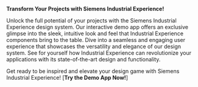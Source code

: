 **Transform Your Projects with Siemens Industrial Experience!**

Unlock the full potential of your projects with the Siemens Industrial Experience design system. Our interactive demo app offers an exclusive glimpse into the sleek, intuitive look and feel that Industrial Experience components bring to the table. Dive into a seamless and engaging user experience that showcases the versatility and elegance of our design system. See for yourself how Industrial Experience can revolutionize your applications with its state-of-the-art design and functionality.

Get ready to be inspired and elevate your design game with Siemens Industrial Experience!
[**Try the Demo App Now!**]